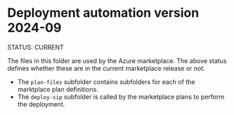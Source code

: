 # Deployment automation version 2024-09

STATUS: CURRENT

The files in this folder are used by the Azure marketplace. The above status defines whether these are in the current marketplace release or not.

- The `plan-files` subfolder contains subfolders for each of the marktplace plan definitions.
- The `deploy-sip` subfolder is called by the marketplace plans to perform the deployment. 

